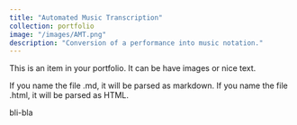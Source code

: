```yaml
---
title: "Automated Music Transcription"
collection: portfolio
image: "/images/AMT.png"
description: "Conversion of a performance into music notation."
---
```


This is an item in your portfolio. It can be have images or nice text. 

If you name the file .md, it will be parsed as markdown. If you name the file .html, it will be parsed as HTML. 

bli-bla